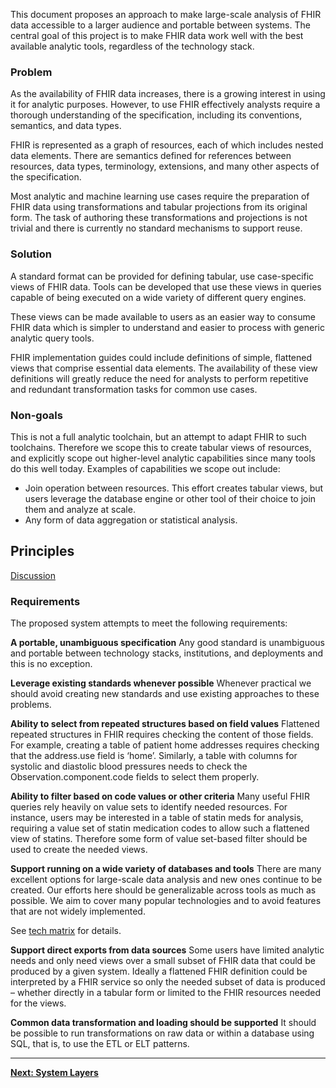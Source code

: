 This document proposes an approach to make large-scale analysis of FHIR data
accessible to a larger audience and portable between systems. The central goal
of this project is to make FHIR data work well with the best available analytic
tools, regardless of the technology stack.

### Problem

As the availability of FHIR data increases, there is a growing interest in
using it for analytic purposes. However, to use FHIR effectively analysts
require a thorough understanding of the specification, including its
conventions, semantics, and data types.

FHIR is represented as a graph of resources, each of which includes nested data
elements. There are semantics defined for references between resources, data
types, terminology, extensions, and many other aspects of the specification.

Most analytic and machine learning use cases require the preparation of FHIR
data using transformations and tabular projections from its original form.
The task of authoring these transformations and projections is not trivial
and there is currently no standard mechanisms to support reuse.

### Solution

A standard format can be provided for defining tabular, use case-specific views
of FHIR data. Tools can be developed that use these views in queries capable of
being executed on a wide variety of different query engines.

These views can be made available to users as an easier way to consume FHIR
data which is simpler to understand and easier to process with generic analytic
query tools.

FHIR implementation guides could include definitions of simple, flattened views
that comprise essential data elements. The availability of these view
definitions will greatly reduce the need for analysts to perform repetitive and
redundant transformation tasks for common use cases.

### Non-goals

This is not a full analytic toolchain, but an attempt to adapt FHIR to such
toolchains. Therefore we scope this to create tabular views of resources, and
explicitly scope out higher-level analytic capabilities since many tools do
this well today. Examples of capabilities we scope out include:

-   Join operation between resources. This effort creates tabular views, but users
    leverage the database engine or other tool of their choice to join them and
    analyze at scale.
-   Any form of data aggregation or statistical analysis.

## Principles

[Discussion](https://github.com/FHIR/sql-on-fhir-v2/discussions/44)

### Requirements

The proposed system attempts to meet the following requirements:

**A portable, unambiguous specification**
Any good standard is unambiguous and portable between technology stacks, institutions,
and deployments and this is no exception.

**Leverage existing standards whenever possible**
Whenever practical we should avoid creating new standards and use existing approaches
to these problems.

**Ability to select from repeated structures based on field values**
Flattened repeated structures in FHIR requires checking the content of those fields.
For example, creating a table of patient home addresses requires checking that
the address.use field is ‘home’. Similarly, a table with columns for systolic
and diastolic blood pressures needs to check the Observation.component.code fields
to select them properly.

**Ability to filter based on code values or other criteria**
Many useful FHIR queries rely heavily on value sets to identify needed resources.
For instance, users may be interested in a table of statin meds for analysis,
requiring a value set of statin medication codes to allow such a flattened view
of statins. Therefore some form of value set-based filter should be used to create
the needed views.

**Support running on a wide variety of databases and tools**
There are many excellent options for large-scale data analysis and new ones
continue to be created. Our efforts here should be generalizable across tools
as much as possible. We aim to cover many popular technologies and to avoid
features that are not widely implemented.

See [tech matrix](https://github.com/FHIR/sql-on-fhir-v2/blob/master/tech-matrix.md)
for details.

**Support direct exports from data sources**
Some users have limited analytic needs and only need views over a small subset of
FHIR data that could be produced by a given system. Ideally a flattened FHIR definition
could be interpreted by a FHIR service so only the needed subset of data is
produced – whether directly in a tabular form or limited to the FHIR resources
needed for the views.

**Common data transformation and loading should be supported**
It should be possible to run transformations on raw data or within a database using SQL,
that is, to use the ETL or ELT patterns.

---

**[Next: System Layers](layers.html)**
